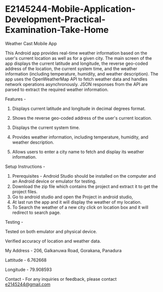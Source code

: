 # E2145244-Mobile-Application-Development-Practical-Examination-Take-Home
Weather Cast Mobile App

This Android app provides real-time weather information based on the user's current location as well as for a given city. The main screen of the app displays the current latitude and longitude, the reverse geo-coded address of the location, the current system time, and the weather information (including temperature, humidity, and weather description). The app uses the OpenWeatherMap API to fetch weather data and handles network operations asynchronously. JSON responses from the API are parsed to extract the required weather information.

Features - 

1. Displays current latitude and longitude in decimal degrees format.

2. Shows the reverse geo-coded address of the user's current location.

3. Displays the current system time.

4. Provides weather information, including temperature, humidity, and weather description.

5. Allows users to enter a city name to fetch and display its weather information.

Setup Instructions - 
1. Prerequisites - Android Studio should be installed on the computer and an Android device or emulator for testing.
2. Download the zip file which contains the project and extract it to get the project files.
3. Go to android studio and open the Project in android studio,
4. At last run the app and it will display the weather of my location.
5. To Search the weather of a new city click on location box and it will redirect to search page.

Testing - 

Tested on both emulator and physical device.

Verified accuracy of location and weather data.

My Address - 206, Galkanuwa Road, Gorakana, Panadura

Lattitude - 6.762668

Longitude - 79.908593


Contact - 
For any inquiries or feedback, please contact e2145244@gmail.com
